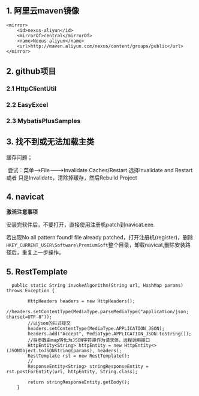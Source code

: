 # 

## 1. 阿里云maven镜像

```
<mirror>  
    <id>nexus-aliyun</id>  
    <mirrorOf>central</mirrorOf>    
    <name>Nexus aliyun</name>  
    <url>http://maven.aliyun.com/nexus/content/groups/public</url>  
</mirror> 
```

## 2. github项目

### 2.1 HttpClientUtil

### 2.2 EasyExcel

### 2.3 MybatisPlusSamples

## 3. 找不到或无法加载主类

缓存问题；

​      尝试：菜单-->File--->Invalidate Caches/Restart 选择Invalidate and Restart 或者 只是Invalidate，清除掉缓存，然后Rebuild Project

## 4. navicat

**激活注意事项**

安装完软件后，不要打开，直接使用注册机patch到navicat.exe.

若出现No all pattern found! file already patched，打开注册机(register)，删除`HKEY_CURRENT_USER\Software\PremiumSoft`整个目录，卸载navicat,删除安装路径后，重复上一步操作。

## 5. RestTemplate

```
  public static String invokeAlgorithm(String url, HashMap params) throws Exception {

        HttpHeaders headers = new HttpHeaders();
        //headers.setContentType(MediaType.parseMediaType("application/json; charset=UTF-8"));
        //以json的形式提交
        headers.setContentType(MediaType.APPLICATION_JSON);
        headers.add("Accept", MediaType.APPLICATION_JSON.toString());
        //将参数由map转化为JSON字符串作为请求体，远程调用接口
        HttpEntity<String> httpEntity = new HttpEntity<>(JSONObject.toJSONString(params), headers);
        RestTemplate rst = new RestTemplate();
		//
        ResponseEntity<String> stringResponseEntity = rst.postForEntity(url, httpEntity, String.class);

        return stringResponseEntity.getBody();
    }
```

